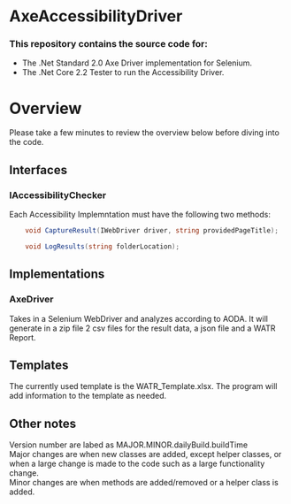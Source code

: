 # AxeAccessibilityDriver
### This repository contains the source code for:
- The .Net Standard 2.0 Axe Driver implementation for Selenium. 
- The .Net Core 2.2 Tester to run the Accessibility Driver.
# Overview
Please take a few minutes to review the overview below before diving into the code.
## Interfaces
### IAccessibilityChecker
Each Accessibility Implemntation must have the following two methods:

```c#
    void CaptureResult(IWebDriver driver, string providedPageTitle);

    void LogResults(string folderLocation);
```
## Implementations
### AxeDriver
Takes in a Selenium WebDriver and analyzes according to AODA. It will generate in a zip file 2 csv files for the result data, a json file and a WATR Report.

## Templates
The currently used template is the WATR_Template.xlsx. The program will add information to the template as needed.
## Other notes
Version number are labed as MAJOR.MINOR.dailyBuild.buildTime  
Major changes are when new classes are added, except helper classes, or when a large change is made to the code such as a large functionality change.  
Minor changes are when methods are added/removed or a helper class is added.
